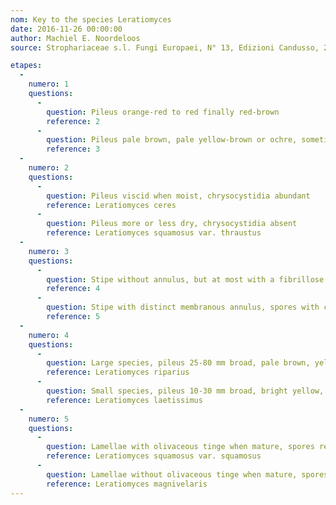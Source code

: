 ```yaml
---
nom: Key to the species Leratiomyces
date: 2016-11-26 00:00:00
author: Machiel E. Noordeloos
source: Strophariaceae s.l. Fungi Europaei, N° 13, Edizioni Candusso, 2011 (Adaptée pour L. riparius)

etapes:
  -
    numero: 1
    questions:
      -
        question: Pileus orange-red to red finally red-brown
        reference: 2
      -
        question: Pileus pale brown, pale yellow-brown or ochre, sometimes with ochre-brown center
        reference: 3
  -
    numero: 2
    questions:
      -
        question: Pileus viscid when moist, chrysocystidia abundant
        reference: Leratiomyces ceres
      -
        question: Pileus more or less dry, chrysocystidia absent
        reference: Leratiomyces squamosus var. thraustus
  -
    numero: 3
    questions:
      -
        question: Stipe without annulus, but at most with a fibrillose annuliform zone
        reference: 4
      -
        question: Stipe with distinct membranous annulus, spores with central germ pore
        reference: 5
  -
    numero: 4
    questions:
      -
        question: Large species, pileus 25-80 mm broad, pale brown, yellow-brown, or orange-ochraceous, growing on woodchips etc., spores (12.5-) 13.0-16.0 (-16.6) x 7.0-9.0 μm, oval in profile view, with distinctly eccentric germ-pore
        reference: Leratiomyces riparius
      -
        question: Small species, pileus 10-30 mm broad, bright yellow, growing on grass remnants in grasslands and open, ruderal places, spores 10.0-14.0 x 7.0-9.0 x 6.0-8.0 μm, flattened, sometimes hexagonal in profile view with central germ-pore
        reference: Leratiomyces laetissimus
  -
    numero: 5
    questions:
      -
        question: Lamellae with olivaceous tinge when mature, spores relatively small, 11.0-13.5 (-14.5) x (6.0-) 6.5-8.5 (-9.0) μm
        reference: Leratiomyces squamosus var. squamosus
      -
        question: Lamellae without olivaceous tinge when mature, spores larger, 12.0-16.5 x 7.0-10.0 μm
        reference: Leratiomyces magnivelaris
---
```

